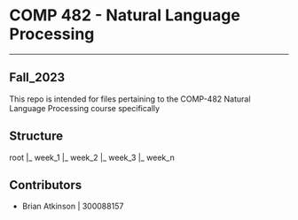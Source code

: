 # COMP 482 - Natural Language Processing

---

## Fall_2023
This repo is intended for files pertaining to the COMP-482 Natural Language Processing course specifically

## Structure
root
  |_ week_1
  |_ week_2
  |_ week_3
  |_ week_n

## Contributors 
* Brian Atkinson | 300088157
